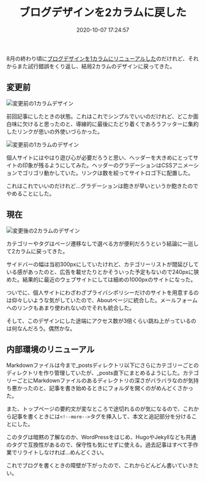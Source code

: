 ﻿---
title: ブログデザインを2カラムに戻した
date: 2020-10-07 17:24:57
post_id: c4klt0
categories:
- 雑記
tags:
---

8月の終わり頃に[ブログデザインを1カラムにリニューアルした](/post/xq6gkz/)のだけれど、それからまた試行錯誤をくり返し、結局2カラムのデザインに戻ってきた。

<!-- more -->

## 変更前

![変更前の1カラムデザイン](/post/xq6gkz/3.png)

前回記事にしたときの状態。これはこれでシンプルでいいのだけれど、どこか面白味に欠けると思ったのと、導線的に最後にたどり着くであろうフッターに集約したリンクが思いの外使いづらかった。

![変更前の1カラムのデザイン](1.png)

個人サイトにはやはり遊び心が必要だろうと思い、ヘッダーを大きめにとってサイトの印象が残るようにしてみた。ヘッダーのグラデーションはCSSアニメーションでゴリゴリ動かしていた。リンクは数を絞ってサイトロゴ下に配置した。

これはこれでいいのだけれど...グラデーションは飽きが早いというか飽きたのでやめることにした。

## 現在

![変更後の2カラムのデザイン](2.png)

カテゴリーやタグはページ遷移なしで選べる方が便利だろうという結論に一巡して2カラムに戻ってきた。

サイドバーの幅は当初300pxにしていたけれど、カテゴリーリストが間延びしている感があったのと、広告を載せたりとかそういった予定もないので240pxに狭めた。結果的に最近のウェブサイトにしては細めの1000pxのサイトになった。

ついでに、個人サイトにわざわざプライバシポリシーだけのサイトを用意するのは仰々しいような気がしていたので、Aboutページに統合した。メールフォームへのリンクもあまり使われないのでそれも統合した。

そして、このデザインにした途端にアクセス数が3倍くらい跳ね上がっているのは何なんだろう。偶然かな。

## 内部環境のリニューアル

Markdownファイルは今まで_postsディレクトリ以下にさらにカテゴリーごとのディレクトリを作り管理していたが、_posts直下にまとめるようにした。カテゴリーごとにMarkdownファイルのあるディレクトリの深さがバラバラなのが気持ち悪かったのと、記事を書き始めるときにフォルダを開くのがめんどくさかった。

また、トップページの要約文が変なところで途切れるのが気になるので、これから記事を書くときには`<!--more-->`タグを挿入して、本文と追記部分を分けることにした。

このタグは暗黙の了解なのか、WordPressをはじめ、HugoやJekyllなども共通のタグで互換性があるので、保守性も気にせずに使える。過去記事はすべて手作業でリライトしなければ...めんどくさい。

これでブログを書くときの障壁が下がったので、これからどんどん書いていきたい。
